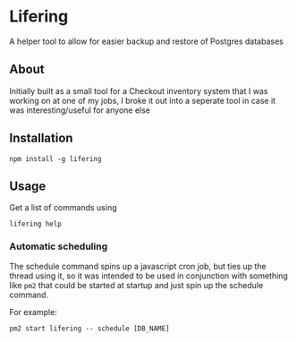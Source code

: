 # Lifering

A helper tool to allow for easier backup and restore of Postgres databases

## About

Initially built as a small tool for a Checkout inventory system that I was working on at one of my jobs, I broke it out into a seperate tool in case it was interesting/useful for anyone else

## Installation

```
npm install -g lifering
```

## Usage

Get a list of commands using

```
lifering help
```

### Automatic scheduling

The schedule command spins up a javascript cron job, but ties up the thread using it, so it was intended to be used in conjunction with something like `pm2` that could be started at startup and just spin up the schedule command.

For example:

```
pm2 start lifering -- schedule [DB_NAME]
```
